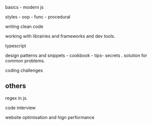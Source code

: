 
basics - modern js

styles - oop - func - procedural

writing clean code

working with librairies and frameworks and dev tools. 

typescript

design patterns and snippets - cookbook - tips- secrets . solution for common problems. 

coding challenges



## others
regex in js. 

code interview

website optimisation and hign performance